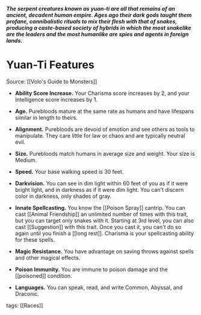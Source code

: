 _**The serpent creatures known as yuan-ti are all that remains of an ancient, decadent human empire. Ages ago their dark gods taught them profane, cannibalistic rituals to mix their flesh with that of snakes, producing a caste-based society of hybrids in which the most snakelike are the leaders and the most humanlike are spies and agents in foreign lands.**_

# Yuan-Ti Features

Source: [[Volo's Guide to Monsters]]

-   **Ability Score Increase.** Your Charisma score increases by 2, and your Intelligence score increases by 1.

-   **Age.** Purebloods mature at the same rate as humans and have lifespans similar in length to theirs.

-   **Alignment.** Purebloods are devoid of emotion and see others as tools to manipulate. They care little for law or chaos and are typically neutral evil.

-   **Size.** Purebloods match humans in average size and weight. Your size is Medium.

-   **Speed.** Your base walking speed is 30 feet.

-   **Darkvision.** You can see in dim light within 60 feet of you as if it were bright light, and in darkness as if it were dim light. You can't discern color in darkness, only shades of gray.

-   **Innate Spellcasting.** You know the [[Poison Spray]] cantrip. You can cast [[Animal Friendship]] an unlimited number of times with this trait, but you can target only snakes with it. Starting at 3rd level, you can also cast [[Suggestion]] with this trait. Once you cast it, you can't do so again until you finish a [[long rest]]. Charisma is your spellcasting ability for these spells.

-   **Magic Resistance.** You have advantage on saving throws against spells and other magical effects.

-   **Poison Immunity.** You are immune to poison damage and the [[poisoned]] condition.

-   **Languages.** You can speak, read, and write Common, Abyssal, and Draconic.

tags: [[Races]]
